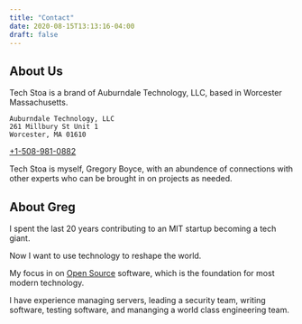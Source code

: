 ```yaml
---
title: "Contact"
date: 2020-08-15T13:13:16-04:00
draft: false
---
```


## About Us

Tech Stoa is a brand of Auburndale Technology, LLC, based in Worcester Massachusetts.


	Auburndale Technology, LLC
	261 Millbury St Unit 1
	Worcester, MA 01610

[+1-508-981-0882](tel://1-508-981-0882)


Tech Stoa is myself, Gregory Boyce, with an abundence of connections with other experts who can be brought in on projects as needed.


## About Greg

I spent the last 20 years contributing to an MIT startup becoming a tech giant.

Now I want to use technology to reshape the world.

My focus in on [Open Source](https://opensource.com/resources/what-open-source) software, which is the foundation for most modern technology.

I have experience managing servers, leading a security team, writing software, testing software, and mananging a world class engineering team.
